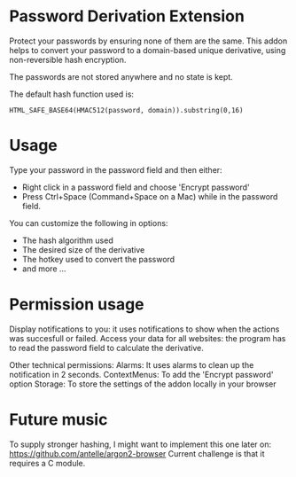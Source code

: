 # Password Derivation Extension
Protect your passwords by ensuring none of them are the same. This addon helps to convert your password to a domain-based unique derivative, using non-reversible hash encryption. 

The passwords are not stored anywhere and no state is kept.

The default hash function used is:
```
HTML_SAFE_BASE64(HMAC512(password, domain)).substring(0,16)
```

# Usage
Type your password in the password field and then either:
- Right click in a password field and choose 'Encrypt password'
- Press Ctrl+Space (Command+Space on a Mac) while in the password field.

You can customize the following in options:
- The hash algorithm used
- The desired size of the derivative
- The hotkey used to convert the password
- and more ...

# Permission usage
Display notifications to you: it uses notifications to show when the actions was succesfull or failed.
Access your data for all websites: the program has to read the password field to calculate the derivative.

Other technical permissions:
Alarms: It uses alarms to clean up the notification in 2 seconds.
ContextMenus: To add the 'Encrypt password' option
Storage: To store the settings of the addon locally in your browser

# Future music
To supply stronger hashing, I might want to implement this one later on:
https://github.com/antelle/argon2-browser
Current challenge is that it requires a C module.